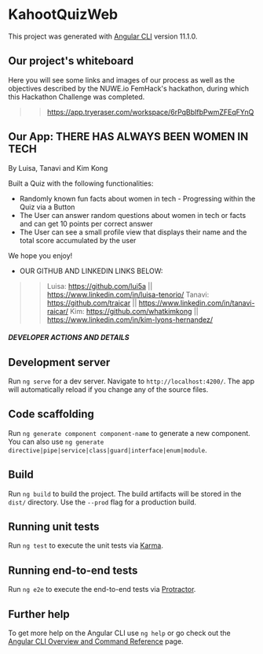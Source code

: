 # KahootQuizWeb
This project was generated with [Angular CLI](https://github.com/angular/angular-cli) version 11.1.0.

## Our project's whiteboard
Here you will see some links and images of our process as well as the objectives described by the NUWE.io FemHack's hackathon, during which this Hackathon Challenge was completed.
>> https://app.tryeraser.com/workspace/6rPqBbIfbPwmZFEqFYnQ

## Our App: THERE HAS ALWAYS BEEN WOMEN IN TECH
By Luisa, Tanavi and Kim Kong 

Built a Quiz with the following functionalities:
- Randomly known fun facts about women in tech - Progressing within the Quiz via a Button 
- The User can answer random questions about women in tech or facts and can get 10 points per correct answer
- The User can see a small profile view that displays their name and the total score accumulated by the user

We hope you enjoy!

- OUR GITHUB AND LINKEDIN LINKS BELOW:
>> Luisa: https://github.com/lui5a || https://www.linkedin.com/in/luisa-tenorio/
>> Tanavi: https://github.com/traicar || https://www.linkedin.com/in/tanavi-raicar/
>> Kim: https://github.com/whatkimkong || https://www.linkedin.com/in/kim-lyons-hernandez/


##### DEVELOPER ACTIONS AND DETAILS #####
## Development server

Run `ng serve` for a dev server. Navigate to `http://localhost:4200/`. The app will automatically reload if you change any of the source files.

## Code scaffolding

Run `ng generate component component-name` to generate a new component. You can also use `ng generate directive|pipe|service|class|guard|interface|enum|module`.

## Build

Run `ng build` to build the project. The build artifacts will be stored in the `dist/` directory. Use the `--prod` flag for a production build.

## Running unit tests

Run `ng test` to execute the unit tests via [Karma](https://karma-runner.github.io).

## Running end-to-end tests

Run `ng e2e` to execute the end-to-end tests via [Protractor](http://www.protractortest.org/).

## Further help

To get more help on the Angular CLI use `ng help` or go check out the [Angular CLI Overview and Command Reference](https://angular.io/cli) page.
